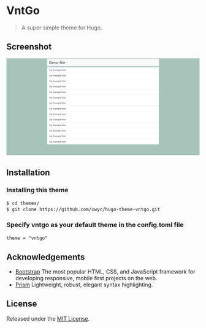 # VntGo
> A super simple theme for Hugo.

## Screenshot
![Index Screenshot](screenshot/index.png)

## Installation

### Installing this theme
```
$ cd themes/
$ git clone https://github.com/xwyc/hugo-theme-vntgo.git
```

### Specify vntgo as your default theme in the config.toml file
```
theme = "vntgo"
```

## Acknowledgements
- [Bootstrap](https://github.com/twbs/bootstrap) The most popular HTML, CSS, and JavaScript framework for developing responsive, mobile first projects on the web.
- [Prism](https://github.com/PrismJS/prism) Lightweight, robust, elegant syntax highlighting.

## License
Released under the [MIT License](https://github.com/xwyc/hugo-theme-vntgo/blob/master/LICENSE).